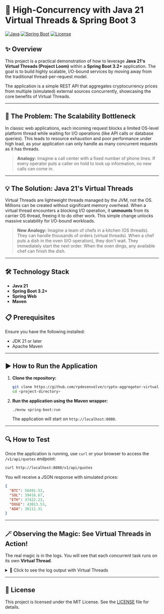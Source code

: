 # 🚀 High-Concurrency with Java 21 Virtual Threads & Spring Boot 3

[![Java](https://img.shields.io/badge/Java-21-blue?logo=openjdk&logoColor=white)](https://www.oracle.com/java/technologies/javase/21-relnote-issues.html)
[![Spring Boot](https://img.shields.io/badge/Spring%20Boot-3.2+-brightgreen?logo=springboot&logoColor=white)](https://spring.io/projects/spring-boot)
[![License](https://img.shields.io/badge/License-MIT-yellow.svg)](https://opensource.org/licenses/MIT)

## ✨ Overview

This project is a practical demonstration of how to leverage **Java 21's Virtual Threads (Project Loom)** within a **Spring Boot 3.2+** application. The goal is to build highly scalable, I/O-bound services by moving away from the traditional thread-per-request model.

The application is a simple REST API that aggregates cryptocurrency prices from multiple (simulated) external sources concurrently, showcasing the core benefits of Virtual Threads.

---

## 🤔 The Problem: The Scalability Bottleneck

In classic web applications, each incoming request blocks a limited OS-level platform thread while waiting for I/O operations (like API calls or database queries). This leads to resource exhaustion and poor performance under high load, as your application can only handle as many concurrent requests as it has threads.

> **Analogy:** Imagine a call center with a fixed number of phone lines. If every operator puts a caller on hold to look up information, no new calls can come in.

---

## 💡 The Solution: Java 21's Virtual Threads

Virtual Threads are lightweight threads managed by the JVM, not the OS. Millions can be created without significant memory overhead. When a virtual thread encounters a blocking I/O operation, it **unmounts** from its carrier OS thread, freeing it to do other work. This simple change unlocks massive scalability for I/O-bound workloads.

> **New Analogy:** Imagine a team of chefs in a kitchen (OS threads). They can handle thousands of orders (virtual threads). When a chef puts a dish in the oven (I/O operation), they don't wait. They immediately start the next order. When the oven dings, any available chef can finish the dish.

---

## 🛠️ Technology Stack

* **Java 21**
* **Spring Boot 3.2+**
* **Spring Web**
* **Maven**

## 📋 Prerequisites

Ensure you have the following installed:
* JDK 21 or later
* Apache Maven

---

## ▶️ How to Run the Application

1.  **Clone the repository:**
    ```bash
    git clone https://github.com/rpdesenvolve/crypto-aggregator-virtual-threads.git
    cd <project-directory>
    ```

2.  **Run the application using the Maven wrapper:**
    ```bash
    ./mvnw spring-boot:run
    ```
    The application will start on `http://localhost:8080`.

---

## 🔍 How to Test

Once the application is running, use `curl` or your browser to access the `/v1/api/quotes` endpoint:

```bash
curl http://localhost:8080/v1/api/quotes
```

You will receive a JSON response with simulated prices:
```json
{
  "BTC": 56491.53,
  "SOL": 39416.67,
  "ETH": 37422.23,
  "DOGE": 43013.53,
  "ADA": 36111.31
}
```

---

## 🪄 Observing the Magic: See Virtual Threads in Action!

The real magic is in the logs. You will see that each concurrent task runs on its own **Virtual Thread**.

<details>
<summary>👀 Click to see the log output with Virtual Threads</summary>

```text
--- INFO 19544 --- [omcat-handler-1] b.c.r.c.a.input.rest.QuoteController     : Request received to search for quotes.
--- INFO 19544 --- [     virtual-67] b.c.r.c.a.service.CryptoService          : Searching for quote for: ADA. Thread: VirtualThread[#67]/runnable@ForkJoinPool-1-worker-6
--- INFO 19544 --- [     virtual-66] b.c.r.c.a.service.CryptoService          : Searching for quote for: ETH. Thread: VirtualThread[#66]/runnable@ForkJoinPool-1-worker-1
--- INFO 19544 --- [     virtual-69] b.c.r.c.a.service.CryptoService          : Searching for quote for: DOGE. Thread: VirtualThread[#69]/runnable@ForkJoinPool-1-worker-5
--- INFO 19544 --- [     virtual-65] b.c.r.c.a.service.CryptoService          : Searching for quote for: BTC. Thread: VirtualThread[#65]/runnable@ForkJoinPool-1-worker-4
--- INFO 19544 --- [     virtual-68] b.c.r.c.a.service.CryptoService          : Searching for quote for: SOL. Thread: VirtualThread[#68]/runnable@ForkJoinPool-1-worker-3
--- INFO 19544 --- [omcat-handler-1] b.c.r.c.a.input.rest.QuoteController     : Quote search complete.
```
</details>

---

## 📄 License

This project is licensed under the MIT License. See the [LICENSE](LICENSE) file for details.